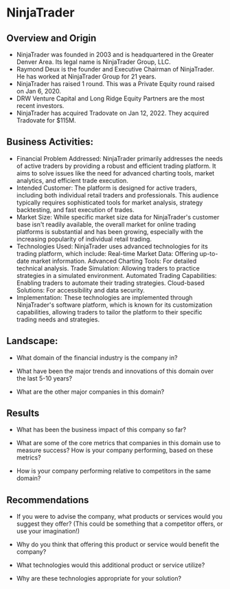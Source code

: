# NinjaTrader

## Overview and Origin

* NinjaTrader was founded in 2003 and is headquartered in the Greater Denver Area. Its legal name is NinjaTrader Group, LLC.
* Raymond Deux is the founder and Executive Chairman of NinjaTrader. He has worked at NinjaTrader Group for 21 years.
* NinjaTrader has raised 1 round. This was a Private Equity round raised on Jan 6, 2020.
* DRW Venture Capital and Long Ridge Equity Partners are the most recent investors.
* NinjaTrader has acquired Tradovate on Jan 12, 2022. They acquired Tradovate for $115M.

## Business Activities:

* Financial Problem Addressed: NinjaTrader primarily addresses the needs of active traders by providing a robust and efficient trading platform. It aims to solve issues like the need for advanced charting tools, market analytics, and efficient trade execution.
* Intended Customer: The platform is designed for active traders, including both individual retail traders and professionals. This audience typically requires sophisticated tools for market analysis, strategy backtesting, and fast execution of trades.
* Market Size: While specific market size data for NinjaTrader's customer base isn't readily available, the overall market for online trading platforms is substantial and has been growing, especially with the increasing popularity of individual retail trading.
* Technologies Used: NinjaTrader uses advanced technologies for its trading platform, which include:
  Real-time Market Data: Offering up-to-date market information.
  Advanced Charting Tools: For detailed technical analysis.
  Trade Simulation: Allowing traders to practice strategies in a simulated environment.
  Automated Trading Capabilities: Enabling traders to automate their trading strategies.
  Cloud-based Solutions: For accessibility and data security.
* Implementation: These technologies are implemented through NinjaTrader's software platform, which is known for its customization capabilities, allowing traders to tailor the platform to their specific trading needs and strategies.

## Landscape:

* What domain of the financial industry is the company in?

* What have been the major trends and innovations of this domain over the last 5-10 years?

* What are the other major companies in this domain?


## Results

* What has been the business impact of this company so far?

* What are some of the core metrics that companies in this domain use to measure success? How is your company performing, based on these metrics?

* How is your company performing relative to competitors in the same domain?


## Recommendations

* If you were to advise the company, what products or services would you suggest they offer? (This could be something that a competitor offers, or use your imagination!)

* Why do you think that offering this product or service would benefit the company?

* What technologies would this additional product or service utilize?

* Why are these technologies appropriate for your solution?
